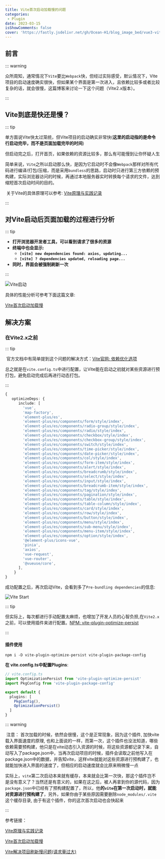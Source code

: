 ```yaml
---
title: Vite首次启动加载慢的问题
categories: 
 - Plugin
date: 2023-03-15
isShowComments: false
cover: 'https://fastly.jsdelivr.net/gh/Ocean-H1/blog_image_bed/vue3-vite-ts.png'
---
```


## 前言

::: warning

​		众所周知，通常情况下`Vite`要比`Webpack`快，但经过实际感受，默认情况下，Vite项目的启动速度确实很快，但如果某个界面是第一次进入，且依赖比较多或者比较复杂的话，就会很慢，这篇博客来讨论一下这个问题（Vite2.x版本）。

:::

## Vite到底是快还是慢？

::: tip

​		单方面说Vite快太过笼统，但Vite项目的启动确实非常快(**这里的启动指的是命令行启动完毕，而不是页面加载完毕的时间**)

​		但启动完之后，打开首页，如果依赖的资源比较多，那么有可能慢到让你怀疑人生

​		简单来说，`Vite`之所以启动那么快，是因为它启动时不会像`Webpack`那样对所有代码进行编译/打包/压缩，而是采用`bundless`的思路，启动时只进行第三方依赖的预构建，实际浏览器访问的时候，再通过本地服务器实时转换每个请求的文件，达到缩短首次启动时间的目的。

​		关于Vite的具体原理可以参考: [Vite原理与实践记录](https://github.com/willson-wang/Blog/issues/101)

:::

## 对Vite启动后页面加载的过程进行分析

::: tip

* **打开浏览器开发者工具，可以看到请求了很多的资源**
* **终端中也会显示:**
  * **`[vite] new dependencies found: axios, updating...`**
  * **`[vite] ? dependencies updated, reloading page...`**
* **同时，界面会被强制刷新一次**

:::

![Vite启动](https://fastly.jsdelivr.net/gh/Ocean-H1/blog_image_bed/202303151659092.gif)

具体的性能分析可参考下面这篇文章: 

[Vite首次启动加载慢](https://www.cnblogs.com/hetaojs/p/15386371.html)

## 解决方案

### 在Vite2.x之前

::: tip

​		官方文档中有简单提到这个问题的解决方式：[Vite官网: 依赖优化选项](https://vitejs.cn/config/#preview-cors)

​		总之就是在`vite.config.ts`中进行配置，让Vite能在启动之初就对某些资源进行预打包，避免启动完成后再进行动态打包。

:::

```typescript
{
   optimizeDeps: {
      include: [
        'vue',
        'map-factory',
        'element-plus/es',
        'element-plus/es/components/form/style/index',
        'element-plus/es/components/radio-group/style/index',
        'element-plus/es/components/radio/style/index',
        'element-plus/es/components/checkbox/style/index',
        'element-plus/es/components/checkbox-group/style/index',
        'element-plus/es/components/switch/style/index',
        'element-plus/es/components/time-picker/style/index',
        'element-plus/es/components/date-picker/style/index',
        'element-plus/es/components/col/style/index',
        'element-plus/es/components/form-item/style/index',
        'element-plus/es/components/alert/style/index',
        'element-plus/es/components/breadcrumb/style/index',
        'element-plus/es/components/select/style/index',
        'element-plus/es/components/input/style/index',
        'element-plus/es/components/breadcrumb-item/style/index',
        'element-plus/es/components/tag/style/index',
        'element-plus/es/components/pagination/style/index',
        'element-plus/es/components/table/style/index',
        'element-plus/es/components/table-column/style/index',
        'element-plus/es/components/card/style/index',
        'element-plus/es/components/row/style/index',
        'element-plus/es/components/button/style/index',
        'element-plus/es/components/menu/style/index',
        'element-plus/es/components/sub-menu/style/index',
        'element-plus/es/components/menu-item/style/index',
        'element-plus/es/components/option/style/index',
        '@element-plus/icons-vue',
        'pinia',
        'axios',
        'vue-request',
        'vue-router',
        '@vueuse/core',
      ],
    }
}
```

成功配置之后，再次启动Vite，会看到多了`Pre-bundling dependencies`的信息:

![Vite Start](https://fastly.jsdelivr.net/gh/Ocean-H1/blog_image_bed/202303151716355.png)

::: tip

​		但实际上，每次都进行手动配置太麻烦，也增加了开发人员的心智负担,在`Vite2.x`之前，可以使用插件来进行配置。
​		[NPM: vite-plugin-optimize-persist](https://www.npmjs.com/package/vite-plugin-optimize-persist)

:::

#### 插件使用

```
npm i -D vite-plugin-optimize-persist vite-plugin-package-config
```

**在 vite.config.ts中配置Plugins**:

```typescript
// vite.config.ts
import OptimizationPersist from 'vite-plugin-optimize-persist'
import PkgConfig from 'vite-plugin-package-config'

export default {
  plugins: [
    PkgConfig(),
    OptimizationPersist()
  ]
}
```

::: warning

​		注意： 首次加载的时候，依然会很慢，这个是正常现象，因为这个插件, 加快vite载入界面速度的原理, 也和上面说的一样，而第一次，这个插件也没法知道，哪些依赖需要预构建，他只是在vite动态引入资源的时候，将这些资源都记录下来，自动写入了package.json中，当再次启动项目的时候，插件会读取之前他写入在package.json中的数据，并告知vite，这样vite就能对这些资源进行预构建了，也就能加快进入界面的速度了，但相应的启动速度就会比原来稍微慢一点

​		实际上，`vite`第二次启动本来就有缓存，本来就会比第一次快，那这个插件岂不是没有意义了？当然还是有意义的，如果在这之后，被人再拿到你的源代码，因为`package.json`中已经有了预构建配置了，所以，他**的`vite`在第一次启动时，就能对资源进行预构建了**，另外，如果你由于某些原因需要删除`node_modules/.vite`这个缓存目录, 由于有这个插件，你的这次首次启动也会快起来

:::

参考链接： 

[Vite原理与实践记录](https://github.com/willson-wang/Blog/issues/101)

[Vite首次启动加载慢](https://www.cnblogs.com/hetaojs/p/15386371.html)

[Vite解决项目刷新慢问题(请求量过大)](https://carljin.com/vite-resolve-request-files-a-ton)